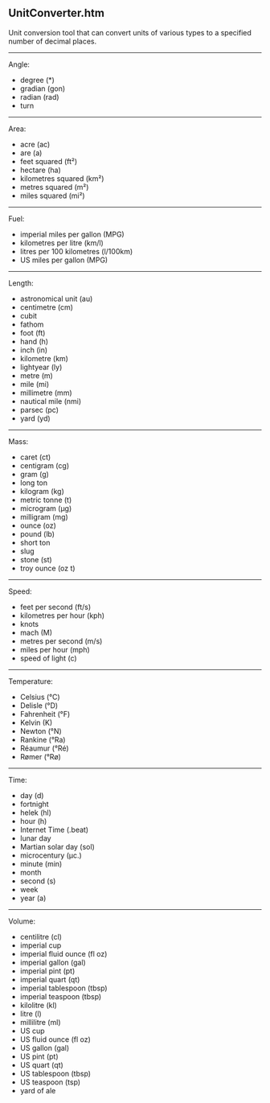 UnitConverter.htm
-----------------

Unit conversion tool that can convert units of various types to a specified number of decimal places.

---

Angle:
* degree (*)
* gradian (gon)
* radian (rad)
* turn

---

Area:
* acre (ac)
* are (a)
* feet squared (ft²)
* hectare (ha)
* kilometres squared (km²)
* metres squared (m²)
* miles squared (mi²)

---

Fuel:
* imperial miles per gallon (MPG)
* kilometres per litre (km/l)
* litres per 100 kilometres (l/100km)
* US miles per gallon (MPG)

---

Length:
* astronomical unit (au)
* centimetre (cm)
* cubit
* fathom
* foot (ft)
* hand (h)
* inch (in)
* kilometre (km)
* lightyear (ly)
* metre (m)
* mile (mi)
* millimetre (mm)
* nautical mile (nmi)
* parsec (pc)
* yard (yd)

---

Mass:
* caret (ct)
* centigram (cg)
* gram (g)
* long ton
* kilogram (kg)
* metric tonne (t)
* microgram (µg)
* milligram (mg)
* ounce (oz)
* pound (lb)
* short ton
* slug
* stone (st)
* troy ounce (oz t)

---

Speed:
* feet per second (ft/s)
* kilometres per hour (kph)
* knots
* mach (M)
* metres per second (m/s)
* miles per hour (mph)
* speed of light (c)

---

Temperature:
* Celsius (°C)
* Delisle (°D)
* Fahrenheit (°F)
* Kelvin (K)
* Newton (°N)
* Rankine (°Ra)
* Réaumur (°Ré)
* Rømer (°Rø)

---

Time:
* day (d)
* fortnight
* helek (hl)
* hour (h)
* Internet Time (.beat)
* lunar day
* Martian solar day (sol)
* microcentury (µc.)
* minute (min)
* month
* second (s)
* week
* year (a)

---

Volume:
* centilitre (cl)
* imperial cup
* imperial fluid ounce (fl oz)
* imperial gallon (gal)
* imperial pint (pt)
* imperial quart (qt)
* imperial tablespoon (tbsp)
* imperial teaspoon (tbsp)
* kilolitre (kl)
* litre (l)
* millilitre (ml)
* US cup
* US fluid ounce (fl oz)
* US gallon (gal)
* US pint (pt)
* US quart (qt)
* US tablespoon (tbsp)
* US teaspoon (tsp)
* yard of ale
